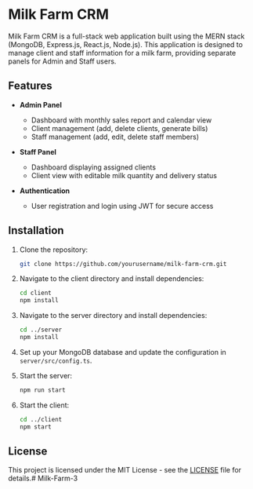 # Milk Farm CRM

Milk Farm CRM is a full-stack web application built using the MERN stack (MongoDB, Express.js, React.js, Node.js). This application is designed to manage client and staff information for a milk farm, providing separate panels for Admin and Staff users.

## Features

- **Admin Panel**

  - Dashboard with monthly sales report and calendar view
  - Client management (add, delete clients, generate bills)
  - Staff management (add, edit, delete staff members)

- **Staff Panel**

  - Dashboard displaying assigned clients
  - Client view with editable milk quantity and delivery status

- **Authentication**
  - User registration and login using JWT for secure access

## Installation

1. Clone the repository:

   ```bash
   git clone https://github.com/yourusername/milk-farm-crm.git
   ```

2. Navigate to the client directory and install dependencies:

   ```bash
   cd client
   npm install
   ```

3. Navigate to the server directory and install dependencies:

   ```bash
   cd ../server
   npm install
   ```

4. Set up your MongoDB database and update the configuration in `server/src/config.ts`.

5. Start the server:

   ```bash
   npm run start
   ```

6. Start the client:
   ```bash
   cd ../client
   npm start
   ```

## License

This project is licensed under the MIT License - see the [LICENSE](LICENSE) file for details.# Milk-Farm-3
